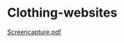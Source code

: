 # Clothing-websites
[Screencapture.pdf](https://github.com/user-attachments/files/16244966/Screencapture.pdf)
